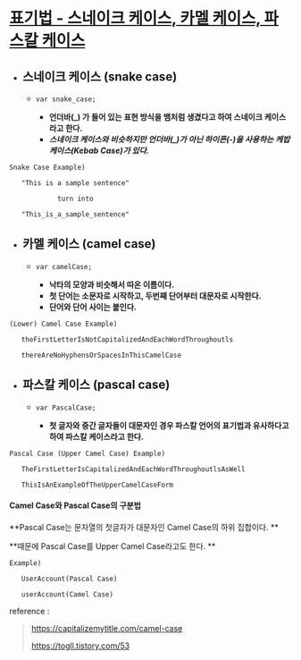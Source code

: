 # **<u>표기법 - 스네이크 케이스, 카멜 케이스, 파스칼 케이스</u>**



* ## **스네이크 케이스 (snake case)**

  * ```
    var snake_case;
    ```

    * **언더바(_) 가 들어 있는 표현 방식을 뱀처럼 생겼다고 하여 스네이크 케이스라고 한다.**
    * ***스네이크 케이스와 비슷하지만 언더바(_)가 아닌 하이픈(-)을 사용하는 케밥 케이스(Kebab Case)가 있다.***



```
Snake Case Example)

​	"This is a sample sentence" 

			turn into

​	"This_is_a_sample_sentence"
```



* ## **카멜 케이스 (camel case)**

  * ```
    var camelCase;
    ```

    * **낙타의 모양과 비슷해서 따온 이름이다.**
    * **첫 단어는 소문자로 시작하고, 두번째 단어부터 대문자로 시작한다.**
    * **단어와 단어 사이는 붙인다.**



```
(Lower) Camel Case Example)

​	theFirstLetterIsNotCapitalizedAndEachWordThroughoutls

​	thereAreNoHyphensOrSpacesInThisCamelCase
```



* ## **파스칼 케이스 (pascal case)**

  * ```
    var PascalCase;
    ```

    * **첫 글자와 중간 글자들이 대문자인 경우 파스칼 언어의 표기법과 유사하다고 하여 파스칼 케이스라고 한다.**



```
Pascal Case (Upper Camel Case) Example)

​	TheFirstLetterIsCapitalizedAndEachWordThroughoutlsAsWell

​	ThisIsAnExampleOfTheUpperCamelCaseForm
```





#### Camel Case와 Pascal Case의 구분법

**Pascal Case는 문자열의 첫글자가 대문자인 Camel Case의 하위 집합이다. **

**때문에 Pascal Case를 Upper Camel Case라고도 한다. **

```
Example)

​	UserAccount(Pascal Case)

​	userAccount(Camel Case)
```





reference :

> https://capitalizemytitle.com/camel-case
>
> https://togll.tistory.com/53

